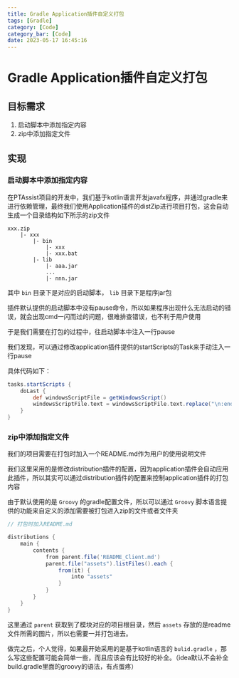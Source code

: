 ```yaml
---
title: Gradle Application插件自定义打包
tags: [Gradle]
category: [Code]
category_bar: [Code]
date: 2023-05-17 16:45:16
---
```


# Gradle Application插件自定义打包

## 目标需求

1. 启动脚本中添加指定内容
2. zip中添加指定文件

## 实现

### 启动脚本中添加指定内容

在PTAssist项目的开发中，我们基于kotlin语言开发javafx程序，并通过gradle来进行依赖管理，最终我们使用Application插件的distZip进行项目打包，这会自动生成一个目录结构如下所示的zip文件

```text
xxx.zip
    |- xxx
        |- bin
            |- xxx
            |- xxx.bat
        |- lib
            |- aaa.jar
            ...
            |- nnn.jar
```

其中 `bin` 目录下是对应的启动脚本， `lib` 目录下是程序jar包

插件默认提供的启动脚本中没有pause命令，所以如果程序出现什么无法启动的错误，就会出现cmd一闪而过的问题，很难排查错误，也不利于用户使用

于是我们需要在打包的过程中，往启动脚本中注入一行pause

我们发现，可以通过修改application插件提供的startScripts的Task来手动注入一行pause

具体代码如下：

```Groovy
tasks.startScripts {
    doLast {
        def windowsScriptFile = getWindowsScript()
        windowsScriptFile.text = windowsScriptFile.text.replace("\n:end", "pause\n\n:end")
    }
}
```

### zip中添加指定文件

我们的项目需要在打包时加入一个README.md作为用户的使用说明文件

我们这里采用的是修改distribution插件的配置，因为application插件会自动应用此插件，所以其实可以通过distribution插件的配置来控制application插件的打包内容

由于默认使用的是 `Groovy` 的gradle配置文件，所以可以通过 `Groovy` 脚本语言提供的功能来自定义的添加需要被打包进入zip的文件或者文件夹

```Groovy
// 打包时加入README.md

distributions {
    main {
        contents {
            from parent.file('README_Client.md')
            parent.file("assets").listFiles().each {
                from(it) {
                    into "assets"
                }
            }
        }
    }
}
```

这里通过 `parent` 获取到了模块对应的项目根目录，然后 `assets` 存放的是readme文件所需的图片，所以也需要一并打包进去。

做完之后，个人觉得，如果最开始采用的是基于kotlin语言的 `bulid.gradle` ，那么写这些配置可能会简单一些，而且应该会有比较好的补全。（idea默认不会补全build.gradle里面的groovy的语法，有点蛋疼）
